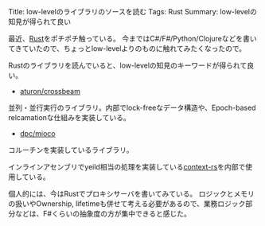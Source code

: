 Title: low-levelのライブラリのソースを読む
Tags: Rust
Summary: low-levelの知見が得られて良い

最近、<a href="https://www.rust-lang.org/">Rust</a>をポチポチ触っている。
今まではC#/F#/Python/Clojureなどを書いてきていたので、ちょっとlow-levelよりのものに触れてみたくなったので。

Rustのライブラリを読んでいると、low-levelの知見のキーワードが得られて良い。


* [aturon/crossbeam](https://github.com/aturon/crossbeam)

並列・並行実行のライブラリ。内部でlock-freeなデータ構造や、Epoch-based relcamationな仕組みを実装している。

* [dpc/mioco](https://github.com/dpc/mioco)

コルーチンを実装しているライブラリ。

インラインアセンブリでyeild相当の処理を実装している[context-rs](https://github.com/zonyitoo/context-rs)を内部で使用している。

個人的には、今はRustでプロキシサーバを書いてみている。
ロジックとメモリの扱いやOwnership, lifetimeも併せて考える必要があるので、業務ロジック部分などは、F#くらいの抽象度の方が集中できると感じた。

